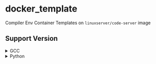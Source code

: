 # docker_template
Compiler Env Container Templates on `linuxserver/code-server` image


## Support Version

<details>
<summary>GCC</summary>
<div markdown="1">
  
 * gcc-11
 * gcc-10
 * gcc-9
 * gcc-8
 * gcc-7
  
  
</div>
</details>
 
<details>
<summary>Python</summary>
<div markdown="2">
  
  * 3.11-dev
  * 3.10-dev
  * 3.10.0rc1
  * 3.9.7
  * 3.9.6
  * 3.9.5
  * 3.9.4
  * 3.9.2
  * 3.9.1
  * 3.9-dev
  * 3.9.0
  * 3.8.12
  * 3.8.11
  * 3.8.10
  * 3.8.9
  * 3.8.8
  * 3.8.7
  * 3.8.6
  * 3.8.5
  * 3.8.4
  * 3.8.3
  * 3.8.2
  * 3.8.1
  * 3.8-dev
  * 3.8.0
  * 3.7.11
  * 3.7.10
  * 3.7.9
  * 3.7.8
  * 3.7.7
  * 3.7.6
  * 3.7.5
  * 3.7.4
  * 3.7.3
  * 3.7.2
  * 3.7.1
  * 3.7-dev
  * 3.7.0
  * 3.6.14
  * 3.6.13
  * 3.6.12
  * 3.6.11
  * 3.6.10
  * 3.6.9
  * 3.6.8
  * 3.6.7
  * 3.6.6
  * 3.6.5
  * 3.6.4
  * 3.6.3
  * 3.6.2
  * 3.6.1
  * 3.6-dev
  * 3.6.0
  * 3.5.10
  * 3.5.9
  * 3.5.8
  * 3.5.7
  * 3.5.6
  * 3.5.5
  * 3.5.4
  * 3.5.3
  * 3.5.2
  * 3.5.1
  * 3.5-dev
  * 3.5.0
  * 3.4.10
  * 3.4.9
  * 3.4.8
  * 3.4.7
  * 3.4.6
  * 3.4.5
  * 3.4.4
  * 3.4.3
  * 3.4.2
  * 3.4.1
  * 3.4-dev
  * 3.4.0
  * 3.3.7
  * 3.3.6
  * 3.3.5
  * 3.3.4
  * 3.3.3
  * 3.3.2
  * 3.3.1
  * 3.3.0
  * 3.2.6
  * 3.2.5
  * 3.2.4
  * 3.2.3
  * 3.2.2
  * 3.2.1
  * 3.2.0
  * 3.1.5
  * 3.1.4
  * 3.1.3
  * 3.1.2
  * 3.1.1
  * 3.1.0
  * 3.0.1
  * 2.7.18
  * 2.7.17
  * 2.7.16
  * 2.7.15
  * 2.7.14
  * 2.7.13
  * 2.7.12
  * 2.7.11
  * 2.7.10
  * 2.7.9
  * 2.7.8
  * 2.7.7
  * 2.7.6
  * 2.7.5
  * 2.7.4
  * 2.7.3
  * 2.7.2
  * 2.7.1
  * 2.7-dev
  * 2.7.0
  * 2.6.9
  * 2.6.8
  * 2.6.7
  * 2.6.6
  * 2.5.6
  * 2.5.5
  * 2.5.4
  * 2.5.3
  * 2.5.2
  * 2.5.1
  * 2.5.0
  * 2.4.6
  * 2.4.5
  * 2.4.4
  * 2.4.3
  * 2.4.2
  * 2.4.1
  * 2.4.0
  * 2.3.7
  * 2.2.3
  * 2.1.3
  
</div>
</details>
 
